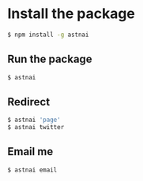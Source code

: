 # Install the package
```bash
$ npm install -g astnai
```

## Run the package
```bash
$ astnai
```

## Redirect
```bash
$ astnai 'page'
$ astnai twitter
```

## Email me
```bash
$ astnai email
```